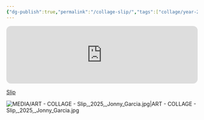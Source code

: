 ```yaml
---
{"dg-publish":true,"permalink":"/collage-slip/","tags":["collage/year-2025","c/colour-bw","c/woman","c/hand","c/sand","c/line","c/N/CL"],"created":"2025-07-07T18:02:48.546-04:00","updated":"2025-09-09T13:52:38.908-04:00"}
---
```



<iframe style="border-radius:12px" src="https://open.spotify.com/embed/track/43AiEY2ztKnsFLKM7CCHBk?utm_source=generator&theme=0" width="100%" height="152" frameBorder="0" allowfullscreen="" allow="autoplay; clipboard-write; encrypted-media; fullscreen; picture-in-picture" loading="lazy"></iframe>

[Slip](https://www.instagram.com/p/DL0AVtJxXzG/?utm_source=ig_web_copy_link)

![MEDIA/ART - COLLAGE - Slip,_2025,_Jonny_Garcia.jpg|ART - COLLAGE - Slip,_2025,_Jonny_Garcia.jpg](/img/user/MEDIA/ART%20-%20COLLAGE%20-%20Slip,_2025,_Jonny_Garcia.jpg)
